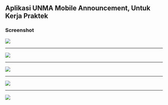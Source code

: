 ## Aplikasi UNMA Mobile Announcement, Untuk Kerja Praktek

### Screenshot

![](screenshot/1.png)
***
![](screenshot/2.png)
***
![](screenshot/3.png)
***
![](screenshot/4.png)
***
![](screenshot/5.png)
